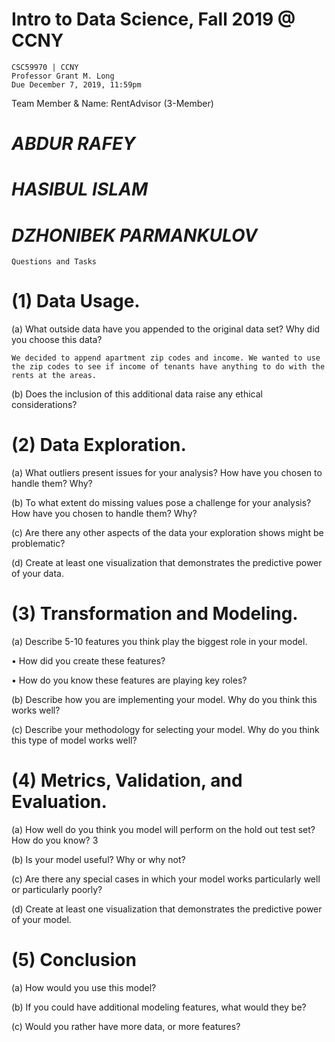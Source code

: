 # Intro to Data Science, Fall 2019 @ CCNY
    CSC59970 | CCNY
    Professor Grant M. Long
    Due December 7, 2019, 11:59pm

Team Member & Name: RentAdvisor (3-Member)
# *ABDUR RAFEY*
# *HASIBUL ISLAM*
# *DZHONIBEK PARMANKULOV*

    Questions and Tasks
# (1) Data Usage.
(a) What outside data have you appended to the original data set? Why did you choose this data? 

    We decided to append apartment zip codes and income. We wanted to use the zip codes to see if income of tenants have anything to do with the rents at the areas. 

(b) Does the inclusion of this additional data raise any ethical considerations? 

# (2) Data Exploration. 
(a) What outliers present issues for your analysis? How have you chosen to handle them? Why?

(b) To what extent do missing values pose a challenge for your analysis? How have you chosen to handle them? Why?

(c) Are there any other aspects of the data your exploration shows might be problematic? 

(d) Create at least one visualization that demonstrates the predictive power of your data. 

# (3) Transformation and Modeling.
 (a) Describe 5-10 features you think play the biggest role in your model. 

• How did you create these features? 

• How do you know these features are playing key roles? 

(b) Describe how you are implementing your model. Why do you think this works well? 

(c) Describe your methodology for selecting your model. Why do you think this type of model works well? 

# (4) Metrics, Validation, and Evaluation. 
(a) How well do you think you model will perform on the hold out test set? How do you know? 3 

(b) Is your model useful? Why or why not? 

(c) Are there any special cases in which your model works particularly well or particularly poorly? 

(d) Create at least one visualization that demonstrates the predictive power of your model. 

# (5) Conclusion 
(a) How would you use this model? 

(b) If you could have additional modeling features, what would they be? 

(c) Would you rather have more data, or more features?
